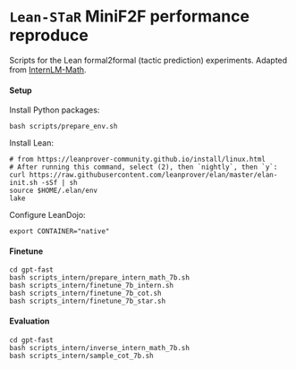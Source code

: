 # `Lean-STaR` MiniF2F performance reproduce 

Scripts for the Lean formal2formal (tactic prediction) experiments. Adapted from
[InternLM-Math](https://github.com/wellecks/llemma_formal2formal).


#### Setup
Install Python packages:
```
bash scripts/prepare_env.sh
```

Install Lean:
```
# from https://leanprover-community.github.io/install/linux.html
# After running this command, select (2), then `nightly`, then `y`:
curl https://raw.githubusercontent.com/leanprover/elan/master/elan-init.sh -sSf | sh
source $HOME/.elan/env
lake
```

Configure LeanDojo:
```
export CONTAINER="native"
```

#### Finetune
```
cd gpt-fast
bash scripts_intern/prepare_intern_math_7b.sh
bash scripts_intern/finetune_7b_intern.sh
bash scripts_intern/finetune_7b_cot.sh
bash scripts_intern/finetune_7b_star.sh
```

#### Evaluation
```
cd gpt-fast
bash scripts_intern/inverse_intern_math_7b.sh
bash scripts_intern/sample_cot_7b.sh
```

